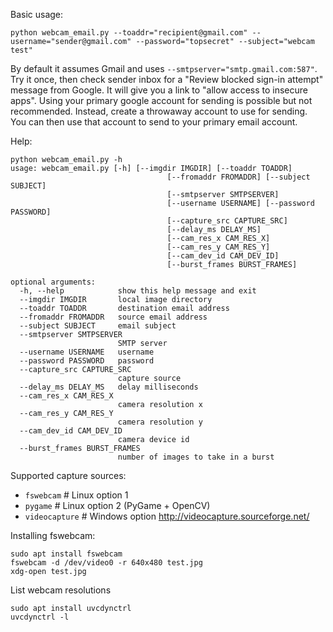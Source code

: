 Basic usage:
```
python webcam_email.py --toaddr="recipient@gmail.com" --username="sender@gmail.com" --password="topsecret" --subject="webcam test"
```

By default it assumes Gmail and uses ```--smtpserver="smtp.gmail.com:587"```. Try it once, then check sender inbox for a "Review blocked sign-in attempt" message from Google. It will give you a link to "allow access to insecure apps". Using your primary google account for sending is possible but not recommended. Instead, create a throwaway account to use for sending. You can then use that account to send to your primary email account. 

Help:
```
python webcam_email.py -h
usage: webcam_email.py [-h] [--imgdir IMGDIR] [--toaddr TOADDR]
                                   [--fromaddr FROMADDR] [--subject SUBJECT]
                                   [--smtpserver SMTPSERVER]
                                   [--username USERNAME] [--password PASSWORD]
                                   [--capture_src CAPTURE_SRC]
                                   [--delay_ms DELAY_MS]
                                   [--cam_res_x CAM_RES_X]
                                   [--cam_res_y CAM_RES_Y]
                                   [--cam_dev_id CAM_DEV_ID]
                                   [--burst_frames BURST_FRAMES]

optional arguments:
  -h, --help            show this help message and exit
  --imgdir IMGDIR       local image directory
  --toaddr TOADDR       destination email address
  --fromaddr FROMADDR   source email address
  --subject SUBJECT     email subject
  --smtpserver SMTPSERVER
                        SMTP server
  --username USERNAME   username
  --password PASSWORD   password
  --capture_src CAPTURE_SRC
                        capture source
  --delay_ms DELAY_MS   delay milliseconds
  --cam_res_x CAM_RES_X
                        camera resolution x
  --cam_res_y CAM_RES_Y
                        camera resolution y
  --cam_dev_id CAM_DEV_ID
                        camera device id
  --burst_frames BURST_FRAMES
                        number of images to take in a burst

```

Supported capture sources:

* ```fswebcam```      # Linux option 1
* ```pygame```        # Linux option 2 (PyGame + OpenCV)
* ```videocapture```  # Windows option <http://videocapture.sourceforge.net/>

Installing fswebcam:
```
sudo apt install fswebcam
fswebcam -d /dev/video0 -r 640x480 test.jpg
xdg-open test.jpg
```

List webcam resolutions
```
sudo apt install uvcdynctrl
uvcdynctrl -l
```